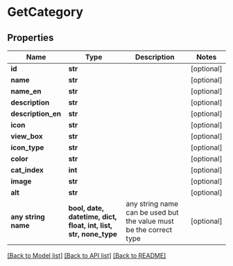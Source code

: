 # GetCategory


## Properties
Name | Type | Description | Notes
------------ | ------------- | ------------- | -------------
**id** | **str** |  | [optional] 
**name** | **str** |  | [optional] 
**name_en** | **str** |  | [optional] 
**description** | **str** |  | [optional] 
**description_en** | **str** |  | [optional] 
**icon** | **str** |  | [optional] 
**view_box** | **str** |  | [optional] 
**icon_type** | **str** |  | [optional] 
**color** | **str** |  | [optional] 
**cat_index** | **int** |  | [optional] 
**image** | **str** |  | [optional] 
**alt** | **str** |  | [optional] 
**any string name** | **bool, date, datetime, dict, float, int, list, str, none_type** | any string name can be used but the value must be the correct type | [optional]

[[Back to Model list]](../README.md#documentation-for-models) [[Back to API list]](../README.md#documentation-for-api-endpoints) [[Back to README]](../README.md)


